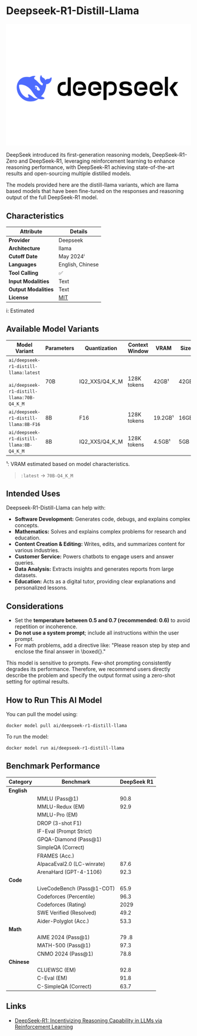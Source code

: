 # Deepseek-R1-Distill-Llama

![logo](https://github.com/docker/model-cards/raw/refs/heads/main/logos/deepseek-280x184-overview@2x.svg)

DeepSeek introduced its first-generation reasoning models, DeepSeek-R1-Zero and DeepSeek-R1, leveraging reinforcement learning to enhance reasoning performance, with DeepSeek-R1 achieving state-of-the-art results and open-sourcing multiple distilled models.

The models provided here are the distill-llama variants, which are llama based models that have been fine-tuned on the responses and reasoning output of the full DeepSeek-R1 model.

## Characteristics

| Attribute             | Details          |
|---------------------- |----------------- |
| **Provider**          | Deepseek         |
| **Architecture**      | llama            |
| **Cutoff Date**       | May 2024ⁱ        |
| **Languages**         | English, Chinese |
| **Tool Calling**      | ✅               |
| **Input Modalities**  | Text             |
| **Output Modalities** | Text             |
| **License**           | [MIT](https://github.com/deepseek-ai/DeepSeek-R1/blob/main/LICENSE)           |

i: Estimated

## Available Model Variants

| Model Variant                                                                      | Parameters | Quantization   | Context Window  | VRAM     | Size  |
|------------------------------------------------------------------------------------|----------- |----------------|---------------- |--------- |-------|
| `ai/deepseek-r1-distill-llama:latest`<br><br>`ai/deepseek-r1-distill-llama:70B-Q4_K_M`| 70B        | IQ2_XXS/Q4_K_M | 128K tokens     | 42GB¹    | 42GB  |
| `ai/deepseek-r1-distill-llama:8B-F16`                                              | 8B         | F16            | 128K tokens     | 19.2GB¹  | 16GB  |
| `ai/deepseek-r1-distill-llama:8B-Q4_K_M`                                           | 8B         | IQ2_XXS/Q4_K_M | 128K tokens     | 4.5GB¹   | 5GB   |

¹: VRAM estimated based on model characteristics.

> `:latest` → `70B-Q4_K_M`

## Intended Uses

Deepseek-R1-Distill-Llama can help with:
- **Software Development:** Generates code, debugs, and explains complex concepts.
- **Mathematics:** Solves and explains complex problems for research and education.
- **Content Creation & Editing:** Writes, edits, and summarizes content for various industries.
- **Customer Service:** Powers chatbots to engage users and answer queries.
- **Data Analysis:** Extracts insights and generates reports from large datasets.
- **Education:** Acts as a digital tutor, providing clear explanations and personalized lessons.

## Considerations

- Set the **temperature between 0.5 and 0.7 (recommended: 0.6)** to avoid repetition or incoherence.
- **Do not use a system prompt**; include all instructions within the user prompt.
- For math problems, add a directive like: "Please reason step by step and enclose the final answer in \boxed{}."

This model is sensitive to prompts. Few-shot prompting consistently degrades its performance. Therefore, we
recommend users directly describe the problem and specify the output format using a
zero-shot setting for optimal results.


## How to Run This AI Model

You can pull the model using:
```
docker model pull ai/deepseek-r1-distill-llama
```

To run the model:
```
docker model run ai/deepseek-r1-distill-llama
```


## Benchmark Performance

| Category    | Benchmark                   | DeepSeek R1  |
|-------------|-----------------------------|------------- |
| **English** |                             |              |
|             | MMLU (Pass@1)               | 90.8         |
|             | MMLU-Redux (EM)             | 92.9         |
|             | MMLU-Pro (EM) |             | 84.0         |
|             | DROP (3-shot F1) |          | 92.2         |
|             | IF-Eval (Prompt Strict) |   | 83.3         |
|             | GPQA-Diamond (Pass@1) |     | 71.5         |
|             | SimpleQA (Correct) |        | 30.1         |
|             | FRAMES (Acc.) |             | 82.5         |
|             | AlpacaEval2.0 (LC-winrate)  | 87.6         |
|             | ArenaHard (GPT-4-1106)      | 92.3         |
| **Code**    |                             |              |
|             | LiveCodeBench (Pass@1-COT)  | 65.9         |
|             | Codeforces (Percentile)     | 96.3         |
|             | Codeforces (Rating)         | 2029         |
|             | SWE Verified (Resolved)     | 49.2         |
|             | Aider-Polyglot (Acc.)       | 53.3         |
| **Math**    |                             |              |
|             | AIME 2024 (Pass@1)          | 79 .8        |
|             | MATH-500 (Pass@1)           | 97.3         |
|             | CNMO 2024 (Pass@1)          | 78.8         |
| **Chinese** |                             |              |
|             | CLUEWSC (EM)                | 92.8         |
|             | C-Eval (EM)                 | 91.8         |
|             | C-SimpleQA (Correct)        | 63.7         |


## Links
- [DeepSeek-R1: Incentivizing Reasoning Capability in LLMs via Reinforcement Learning](https://arxiv.org/abs/2501.12948)
